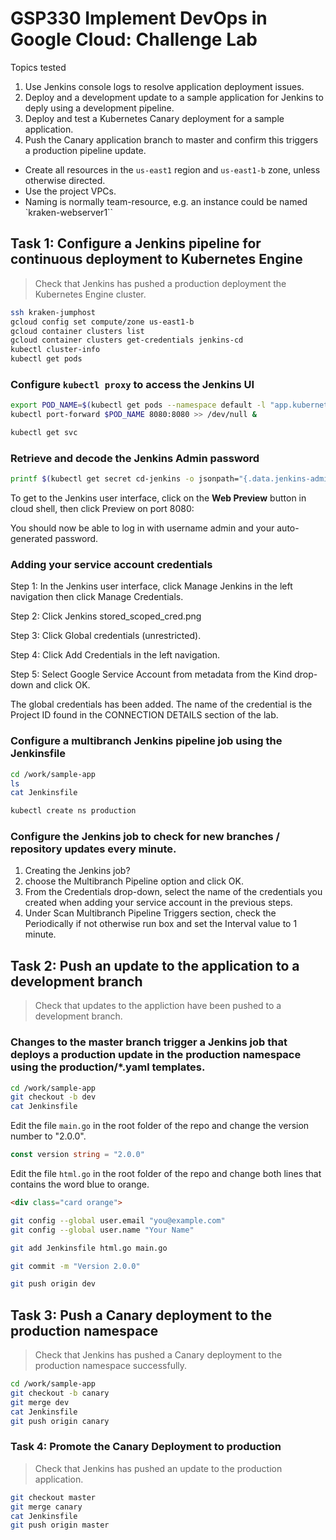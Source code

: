 # GSP330 Implement DevOps in Google Cloud: Challenge Lab

Topics tested

1. Use Jenkins console logs to resolve application deployment issues.
1. Deploy and a development update to a sample application for Jenkins to deply using a development pipeline.
1. Deploy and test a Kubernetes Canary deployment for a sample application.
1. Push the Canary application branch to master and confirm this triggers a production pipeline update.

- Create all resources in the `us-east1` region and `us-east1-b` zone, unless otherwise directed.
- Use the project VPCs.
- Naming is normally team-resource, e.g. an instance could be named `kraken-webserver1``

## Task 1: Configure a Jenkins pipeline for continuous deployment to Kubernetes Engine

> Check that Jenkins has pushed a production deployment the Kubernetes Engine cluster.

```bash
ssh kraken-jumphost
gcloud config set compute/zone us-east1-b
gcloud container clusters list
gcloud container clusters get-credentials jenkins-cd
kubectl cluster-info
kubectl get pods
```

### Configure `kubectl proxy` to access the Jenkins UI

```bash
export POD_NAME=$(kubectl get pods --namespace default -l "app.kubernetes.io/component=jenkins-master" -l "app.kubernetes.io/instance=cd" -o jsonpath="{.items[0].metadata.name}")
kubectl port-forward $POD_NAME 8080:8080 >> /dev/null &

kubectl get svc
```

### Retrieve and decode the Jenkins Admin password

```bash
printf $(kubectl get secret cd-jenkins -o jsonpath="{.data.jenkins-admin-password}" | base64 --decode);echo
```

To get to the Jenkins user interface, click on the **Web Preview** button in cloud shell, then click Preview on port 8080:

You should now be able to log in with username admin and your auto-generated password.

### Adding your service account credentials

Step 1: In the Jenkins user interface, click Manage Jenkins in the left navigation then click Manage Credentials.

Step 2: Click Jenkins stored_scoped_cred.png

Step 3: Click Global credentials (unrestricted).

Step 4: Click Add Credentials in the left navigation.

Step 5: Select Google Service Account from metadata from the Kind drop-down and click OK.

The global credentials has been added. The name of the credential is the Project ID found in the CONNECTION DETAILS section of the lab.

### Configure a multibranch Jenkins pipeline job using the Jenkinsfile

```bash
cd /work/sample-app
ls
cat Jenkinsfile

kubectl create ns production
```

### Configure the Jenkins job to check for new branches / repository updates every minute.

1. Creating the Jenkins job? 
2. choose the Multibranch Pipeline option and click OK.
3. From the Credentials drop-down, select the name of the credentials you created when adding your service account in the previous steps.
4. Under Scan Multibranch Pipeline Triggers section, check the Periodically if not otherwise run box and set the Interval value to 1 minute.

## Task 2: Push an update to the application to a development branch

> Check that updates to the appliction have been pushed to a development branch.

### Changes to the master branch trigger a Jenkins job that deploys a production update in the production namespace using the production/*.yaml templates.


```bash
cd /work/sample-app
git checkout -b dev
cat Jenkinsfile
```

Edit the file `main.go` in the root folder of the repo and change the version number to "2.0.0".

```go
const version string = "2.0.0"
```

Edit the file `html.go` in the root folder of the repo and change both lines that contains the word blue to orange.

```html
<div class="card orange">
```

```bash
git config --global user.email "you@example.com"
git config --global user.name "Your Name"

git add Jenkinsfile html.go main.go

git commit -m "Version 2.0.0"

git push origin dev
```

## Task 3: Push a Canary deployment to the production namespace

> Check that Jenkins has pushed a Canary deployment to the production namespace successfully.

```bash
cd /work/sample-app
git checkout -b canary
git merge dev
cat Jenkinsfile
git push origin canary
```

### Task 4: Promote the Canary Deployment to production

> Check that Jenkins has pushed an update to the production application.


```bash
git checkout master
git merge canary
cat Jenkinsfile
git push origin master
```
